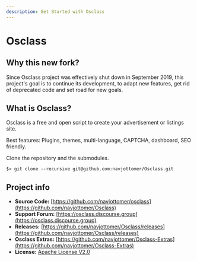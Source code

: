 ```yaml
---
description: Get Started with Osclass
---
```


# Osclass

## Why this new fork?

Since Osclass project was effectively shut down in September 2019, this project's goal is to continue its development, to adapt new features, get rid of deprecated code and set road for new goals.

## What is Osclass?

Osclass is a free and open script to create your advertisement or listings site. 

Best features: Plugins, themes, multi-language, CAPTCHA, dashboard, SEO friendly.

Clone the repository and the submodules.

```text
$> git clone --recursive git@github.com:navjottomer/Osclass.git
```

## Project info

* **Source Code:** [https://github.com/navjottomer/osclass](https://github.com/navjottomer/Osclass)
* **Support Forum:** [https://osclass.discourse.group](https://osclass.discourse.group)
* **Releases:** [https://github.com/navjottomer/Osclass/releases](https://github.com/navjottomer/Osclass/releases)
* **Osclass Extras:** [https://github.com/navjottomer/Osclass-Extras](https://github.com/navjottomer/Osclass-Extras)
* **License:** [Apache License V2.0](http://www.apache.org/licenses/LICENSE-2.0)

